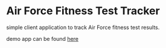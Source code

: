 # Air Force Fitness Test Tracker
simple client application to track Air Force fitness test results.

demo app can be found [here](https://playground-81531.firebaseapp.com/)
